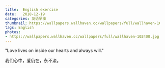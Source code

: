 ```yaml
---
title:  English exercise
date:   2018-12-19
categories: 英语早操
thumbnail: https://wallpapers.wallhaven.cc/wallpapers/full/wallhaven-102400.jpg
tags: English
photos:
- https://wallpapers.wallhaven.cc/wallpapers/full/wallhaven-102400.jpg
---
```


"Love lives on inside our hearts and always will."
<p>我们心中，爱仍在，永不渝。</p>
